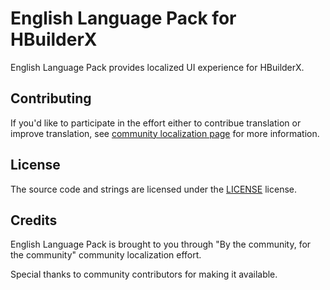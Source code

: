 #  English Language Pack for HBuilderX

English Language Pack provides localized UI experience for HBuilderX.

## Contributing

If you'd like to participate in the effort either to contribue translation or improve translation, see [community localization page](https://www.dcloud.io) for more information.

## License

The source code and strings are licensed under the [LICENSE](https://www.dcloud.io/language-pack/LICENSE.md) license.

## Credits

English Language Pack is brought to you through "By the community, for the community" community localization effort.

Special thanks to community contributors for making it available.


